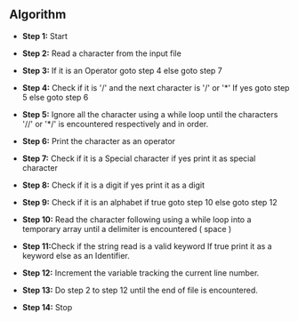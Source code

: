 ## Algorithm

* <b>Step 1:</b> Start

* <b>Step 2:</b> Read a character from the input file
* <b>Step 3:</b> If it is an Operator goto step 4 else goto step 7 
* <b>Step 4:</b> Check if it is '/' and the next character is '/' or '*' If yes goto step 5 else goto step 6
* <b>Step 5:</b> Ignore all the character using a while loop until the characters '//' or '*/' is encountered respectively and in order.
* <b>Step 6:</b> Print the character as an operator
* <b>Step 7:</b> Check if it is a Special character if yes print it as special character
* <b>Step 8:</b> Check if it is a digit if yes print it as a digit
* <b>Step 9:</b> Check if it is an alphabet if true goto step 10 else goto step 12
* <b>Step 10:</b> Read the character following using a while loop into a temporary array until a delimiter is encountered ( space )
* <b>Step 11:</b>Check if the string read is a valid keyword If true print it as a keyword else as an Identifier.
* <b>Step 12:</b> Increment the variable tracking the current line number.
* <b>Step 13:</b> Do step 2 to step 12 until the end of file is encountered.
* <b>Step 14:</b> Stop
